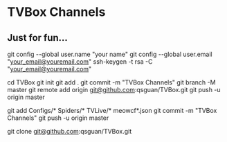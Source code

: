 # TVBox Channels
## Just for fun...

git config --global user.name "your name"
git config --global user.email "your_email@youremail.com"
ssh-keygen -t rsa -C "your_email@youremail.com"

cd TVBox
git init
git add .
git commit -m "TVBox Channels"
git branch -M master
git remote add origin git@github.com:qsguan/TVBox.git
git push -u origin master

git add Configs/* Spiders/* TVLive/* meowcf*.json
git commit -m "TVBox Channels"
git push -u origin master

git clone git@github.com:qsguan/TVBox.git

